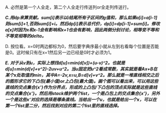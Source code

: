 A. 必然是第一个人全走，第二个人全走行传送列or全走列传送行。

***C.用dp来算贡献。sum[i]表示以i结尾所有子区间的g值和，那么如果a[i]=a[i-1]则sum[i]+1,否则sum[i]+i。然后dp[i]表示总代价，dp[i]=dp[i-1]+sum[i]。修改a[x]时因为x和x-1会有影响和x+1也会有影响，因此两侧分别讨论，相等变不等和不等变相等的delta。*** 

D. 按位看。x=0时两边都标为0，然后要字典序最小就从左到右看每个位置是否能是0。这时候只有在x=1然后另一边已经是0时才必须为1。

***E. 对于从v到u，实际上想找d[u]=min(d[v])+(u-v)^2。也就是d[u]=min(d[v]+v^2)-2uv+u^2。当u固定把u^2看成常数，其实就是看Ax+B在某个x处取值的min，其中A=-2v,x=u,B=d[v]+v^2。那么就是一堆直线相交之后的图形求它的下凸包(最小值)or上凸包(最大值)。画个图可以看出来，可以用这些直线的交点集合{x'}作为分界点，形成的上凸包/下凸包的顶点实际就是这些直线的交点集合{x'}。然后用stack维护两个list，一个是凸包上的交点集合{x'}，另外一个是这些x‘对应的选择是哪条直线。当给出一个u，也就是给出一个x，可以在第一个list里二分，然后找到对应的第二个list里的直线选择。***
